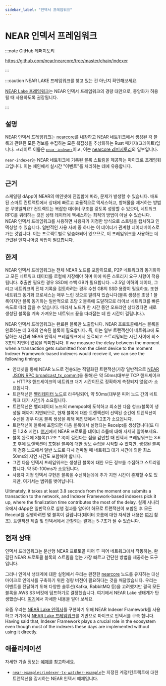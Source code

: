 ```yaml
---
sidebar_label: "인덱서 프레임워크"
---
```


# NEAR 인덱서 프레임워크

:::note GitHub 레퍼지토리

https://github.com/near/nearcore/tree/master/chain/indexer

:::


:::caution NEAR LAKE 프레임워크를 찾고 있는 건 아닌지 확인해보세요.

[NEAR Lake 프레임워크](near-lake-framework.md)는 NEAR 인덱서 프레임워크의 경량 대안으로, 중앙화가 허용될 때 사용하도록 권장됩니다.

:::


## 설명

NEAR 인덱서 프레임워크는 [nearcore](https://github.com/near/nearcore)를 내장하고 NEAR 네트워크에서 생성된 각 블록과 관련된 모든 정보를 수집하는 모든 복잡성을 추상화하는 Rust 패키지(크레이트)입니다. 크레이트 이름은 [`near-indexer`](https://github.com/near/nearcore/tree/master/chain/indexer)이고, 이는 [nearcore 레퍼지토리](https://github.com/near/nearcore)의 일부입니다.

`near-indexer`는 NEAR 네트워크에 기록된 블록 스트림을 제공하는 마이크로 프레임워크입니다. 이는 체인에서 실시간 "이벤트"를 처리하는 데에 유용합니다.

## 근거

스케일링 dApp이 NEAR의 메인넷에 진입함에 따라, 문제가 발생할 수 있습니다. 배포된 스마트 컨트랙트에서 상태에 빠르고 효율적으로 액세스하고, 방해물을 제거하는 방법은 무엇일까요? 컨트랙트는 복잡한 데이터 구조를 갖도록 성장할 수 있으며, 네트워크 RPC를 쿼리하는 것은 상태 데이터에 액세스하는 최적의 방법이 아닐 수 있습니다. NEAR 인덱서 프레임워크를 사용하면 사용자가 지정한 방식으로 스트림을 캡처하고 인덱싱할 수 있습니다. 일반적인 사용 사례 중 하나는 이 데이터가 관계형 데이터베이스로 가는 것입니다. 이는 프로젝트별로 맞춤화되어 있으므로, 이 프레임워크를 사용하는 데 관련된 엔지니어링 작업이 필요합니다.

## 한계

NEAR 인덱서 프레임워크는 전체 NEAR 노드를 포함하므로, P2P 네트워크와 동기화하고 모든 네트워크 데이터를 로컬에 저장해야 하며 이에 따른 스토리지 요구 사항이 적용됩니다. 추출만 필요한 경우 SSD에 수백 GB가 필요합니다. ~2.5일 이하의 데이터, 그리고 네트워크의 전체 기록을 검토하려는 경우 수천 GB의 SSD 용량이 필요하죠. 또한 네트워크 동기화 프로세스는 매우 느린 것으로 알려져 있습니다(블록 생성은 초당 1 블록이지만 블록 동기화는 일반적으로 초당 2 블록에 도달하므로 라이브 네트워크를 빠른 속도로 따라 잡을 수 있습니다. 따라서 노드가 한 시간 동안 오프라인 상태였다면 새로 생성된 블록을 계속 가져오는 네트워크 끝을 따라잡는 데 한 시간이 걸립니다.).

NEAR 인덱서 프레임워크는 완료된 블록만 노출합니다. NEAR 프로토콜에서는 블록을 완료하는 데 3개의 연속된 블록이 필요합니다. 즉, 이는 일부 트랜잭션이 네트워크에 도달하는 시간과 NEAR 인덱서 프레임워크에서 완료되고 스트리밍되는 시간 사이에 최소 3초의 지연이 있음을 의미합니다. If we measure the delay between the moment when a transaction gets submitted from the client device to the moment Indexer Framework-based indexers would receive it, we can see the following timings:

* 인터넷을 통해 NEAR 노드로 전송되는 직렬화된 트랜잭션(가장 일반적으로 [NEAR JSON RPC broadcast_tx_commit](https://docs.near.org/api/rpc/transactions#send-transaction-await)을 통해)은 약 50ms(대부분 TCP 핸드셰이크 + HTTPS 핸드셰이크의 네트워크 대기 시간이므로 정확하게 측정되지 않음)가 소요됩니다.
* 트랜잭션은 [밸리데이터 노드](https://near-nodes.io/intro/what-is-a-node)로 라우팅되어, 약 50ms(대부분 피어 노드 간의 네트워크 대기 시간)가 소요됩니다.
* 트랜잭션은 밸리데이터 노드의 mempool에 도착하고 최소한 다음 청크/블록이 생성될 때까지 지연되므로, 현재 블록에 대한 트랜잭션이 선택된 순간에 트랜잭션이 수신된 경우 다음 블록 생성을 위해 메인넷에서 1.2초가 소요됩니다.
* 트랜잭션이 블록에 포함되면 다음 블록에서 실행되는 Receipt를 생성합니다(또 다른 1.2초 지연). [여기](../data-flow/near-data-flow.md)에서 NEAR 프로토콜 데이터 흐름에 대해 자세히 알아보세요.
* 블록 완료에 3블록(1.2초 * 3)이 걸린다는 점을 감안할 때 인덱서 프레임워크는 3.6초 후에 트랜잭션이 포함된 블록에 대한 정보 수집을 시작할 수 있지만, 생성된 블록이 검증 노드에서 일반 노드로 다시 전파될 때 네트워크 대기 시간에 의한 최소 50ms의 지연 시간도 포함해야 합니다.
* 그런 다음 인덱서 프레임워크는 생성된 블록에 대한 모든 정보를 수집하고 스트리밍합니다. 약 50-100ms가 소요됩니다.
* 사용자 지정 인덱서 구현은 블록을 수신하는데에 추가 지연 시간이 존재할 수도 있지만, 여기서는 범위를 벗어납니다.

Ultimately, it takes at least 3.8 seconds from the moment one submits a transaction to the network, and Indexer Framework-based indexers pick it up, where the finalization time contributes the most of the delay. 실제 시나리오에서 dApp은 일반적으로 실행 결과를 알아야 하므로 트랜잭션이 포함된 후 모든 Receipt를 실행하려면 몇 블록이 걸립니다(데이터 흐름에 대한 자세한 내용은 [여기](../data-flow/near-data-flow.md) 참조). 트랜잭션 제출 및 인덱서에서 관찰되는 결과는 5-7초가 될 수 있습니다.

## 현재 상태

인덱서 프레임워크는 분산형 NEAR 프로토콜 피어 투 피어 네트워크에서 작동하는, 완결된 NEAR 프로토콜 블록의 스트림을 얻는 가장 빠르고 간단한 방법을 제공하는 도구입니다.

그러나 인덱서 생태계에 대한 실험에서 우리는 완전한 [nearcore](https://github.com/near/nearcore) 노드를 유지하는 대신 마이크로 인덱서를 구축하기 위한 경량 버전이 필요하다는 것을 깨달았습니다. 우리는 이벤트를 전달하기 위해 다양한 솔루션(Kafka, RabbitMQ 등)을 고려했지만 결국 모든 블록을 AWS S3 버킷에 덤프하기로 결정했습니다. 여기에서 NEAR Lake 생태계가 탄생했습니다. [여기](near-lake-framework.md)에서 자세한 내용을 알아 보세요.

요즘 우리는 [NEAR Lake 인덱서](near-lake-framework.md)를 구현하기 위해 NEAR Indexer Framework를 사용하고 거기에서 [NEAR Lake 프레임워크](https://github.com/near/near-lake-indexer)를 기반으로 마이크로 인덱서를 구축 합니다. Having said that, Indexer Framework plays a crucial role in the ecosystem even though most of the indexers these days are implemented without using it directly.

## 애플리케이션

자세한 기술 정보는 [예제](https://github.com/nearprotocol/nearcore/tree/master/tools/indexer/example)를 참고하세요.

- [`near-examples/indexer-tx-watcher-example`](https://github.com/near-examples/indexer-tx-watcher-example)는 지정된 계정/컨트랙트에 대한 트랜잭션을 감시하는 NEAR 인덱서 예제입니다.
